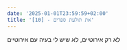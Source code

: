 ```yaml
---
date: '2025-01-01T23:59:59+02:00'
title: '[10] - את תולעת ספרים'
---
```


לא רק אירוטיים, לא שיש לי בעיה עם אירוטיים